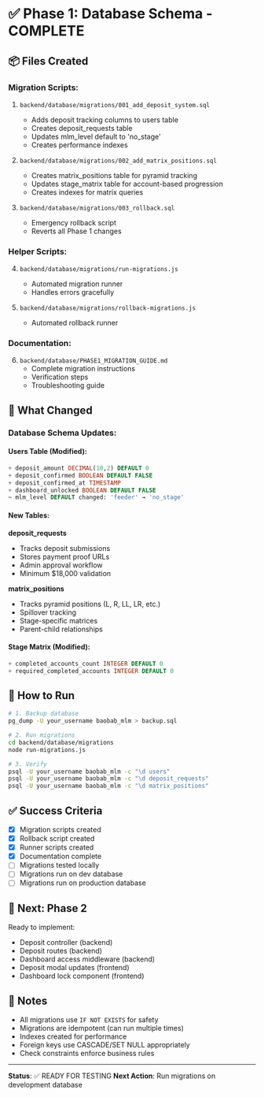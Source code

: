 # ✅ Phase 1: Database Schema - COMPLETE

## 📦 Files Created

### Migration Scripts:
1. `backend/database/migrations/001_add_deposit_system.sql`
   - Adds deposit tracking columns to users table
   - Creates deposit_requests table
   - Updates mlm_level default to 'no_stage'
   - Creates performance indexes

2. `backend/database/migrations/002_add_matrix_positions.sql`
   - Creates matrix_positions table for pyramid tracking
   - Updates stage_matrix table for account-based progression
   - Creates indexes for matrix queries

3. `backend/database/migrations/003_rollback.sql`
   - Emergency rollback script
   - Reverts all Phase 1 changes

### Helper Scripts:
4. `backend/database/migrations/run-migrations.js`
   - Automated migration runner
   - Handles errors gracefully

5. `backend/database/migrations/rollback-migrations.js`
   - Automated rollback runner

### Documentation:
6. `backend/database/PHASE1_MIGRATION_GUIDE.md`
   - Complete migration instructions
   - Verification steps
   - Troubleshooting guide

## 🎯 What Changed

### Database Schema Updates:

#### Users Table (Modified):
```sql
+ deposit_amount DECIMAL(10,2) DEFAULT 0
+ deposit_confirmed BOOLEAN DEFAULT FALSE
+ deposit_confirmed_at TIMESTAMP
+ dashboard_unlocked BOOLEAN DEFAULT FALSE
~ mlm_level DEFAULT changed: 'feeder' → 'no_stage'
```

#### New Tables:

**deposit_requests**
- Tracks deposit submissions
- Stores payment proof URLs
- Admin approval workflow
- Minimum $18,000 validation

**matrix_positions**
- Tracks pyramid positions (L, R, LL, LR, etc.)
- Spillover tracking
- Stage-specific matrices
- Parent-child relationships

#### Stage Matrix (Modified):
```sql
+ completed_accounts_count INTEGER DEFAULT 0
+ required_completed_accounts INTEGER DEFAULT 0
```

## 🚀 How to Run

```bash
# 1. Backup database
pg_dump -U your_username baobab_mlm > backup.sql

# 2. Run migrations
cd backend/database/migrations
node run-migrations.js

# 3. Verify
psql -U your_username baobab_mlm -c "\d users"
psql -U your_username baobab_mlm -c "\d deposit_requests"
psql -U your_username baobab_mlm -c "\d matrix_positions"
```

## ✅ Success Criteria

- [x] Migration scripts created
- [x] Rollback script created
- [x] Runner scripts created
- [x] Documentation complete
- [ ] Migrations tested locally
- [ ] Migrations run on dev database
- [ ] Migrations run on production database

## 🔄 Next: Phase 2

Ready to implement:
- Deposit controller (backend)
- Deposit routes (backend)
- Dashboard access middleware (backend)
- Deposit modal updates (frontend)
- Dashboard lock component (frontend)

## 📝 Notes

- All migrations use `IF NOT EXISTS` for safety
- Migrations are idempotent (can run multiple times)
- Indexes created for performance
- Foreign keys use CASCADE/SET NULL appropriately
- Check constraints enforce business rules

---

**Status**: ✅ READY FOR TESTING
**Next Action**: Run migrations on development database
